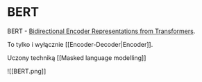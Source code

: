 # BERT 

BERT - [Bidirectional Encoder Representations from Transformers](https://arxiv.org/abs/1810.04805).

To tylko i wyłącznie [[Encoder-Decoder|Encoder]].

Uczony techniką [[Masked language modelling]]

![[BERT.png]]